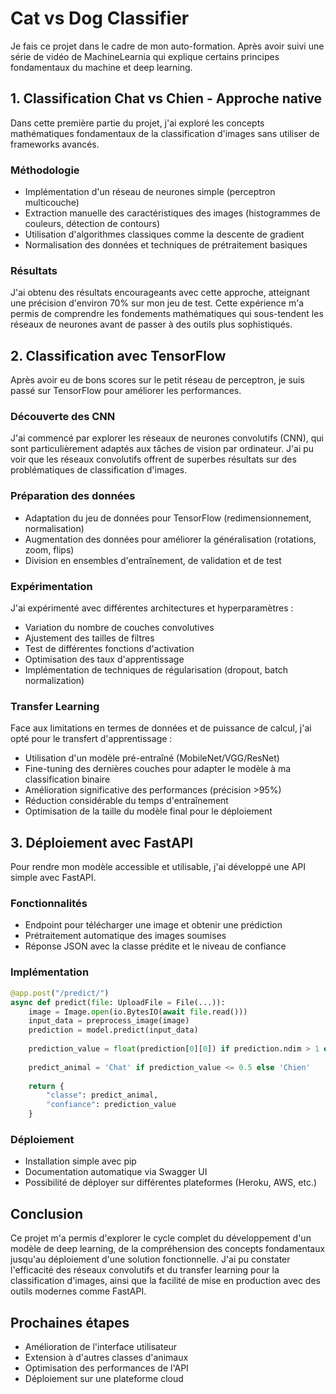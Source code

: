 # Cat vs Dog Classifier

Je fais ce projet dans le cadre de mon auto-formation. Après avoir suivi une série de vidéo de MachineLearnia qui explique certains principes fondamentaux du machine et deep learning.

## 1. Classification Chat vs Chien - Approche native

Dans cette première partie du projet, j'ai exploré les concepts mathématiques fondamentaux de la classification d'images sans utiliser de frameworks avancés.

### Méthodologie
- Implémentation d'un réseau de neurones simple (perceptron multicouche)
- Extraction manuelle des caractéristiques des images (histogrammes de couleurs, détection de contours)
- Utilisation d'algorithmes classiques comme la descente de gradient
- Normalisation des données et techniques de prétraitement basiques

### Résultats
J'ai obtenu des résultats encourageants avec cette approche, atteignant une précision d'environ 70% sur mon jeu de test. Cette expérience m'a permis de comprendre les fondements mathématiques qui sous-tendent les réseaux de neurones avant de passer à des outils plus sophistiqués.

## 2. Classification avec TensorFlow

Après avoir eu de bons scores sur le petit réseau de perceptron, je suis passé sur TensorFlow pour améliorer les performances.

### Découverte des CNN
J'ai commencé par explorer les réseaux de neurones convolutifs (CNN), qui sont particulièrement adaptés aux tâches de vision par ordinateur. J'ai pu voir que les réseaux convolutifs offrent de superbes résultats sur des problématiques de classification d'images.

### Préparation des données
- Adaptation du jeu de données pour TensorFlow (redimensionnement, normalisation)
- Augmentation des données pour améliorer la généralisation (rotations, zoom, flips)
- Division en ensembles d'entraînement, de validation et de test

### Expérimentation
J'ai expérimenté avec différentes architectures et hyperparamètres :
- Variation du nombre de couches convolutives
- Ajustement des tailles de filtres
- Test de différentes fonctions d'activation
- Optimisation des taux d'apprentissage
- Implémentation de techniques de régularisation (dropout, batch normalization)

### Transfer Learning
Face aux limitations en termes de données et de puissance de calcul, j'ai opté pour le transfert d'apprentissage :
- Utilisation d'un modèle pré-entraîné (MobileNet/VGG/ResNet)
- Fine-tuning des dernières couches pour adapter le modèle à ma classification binaire
- Amélioration significative des performances (précision >95%)
- Réduction considérable du temps d'entraînement
- Optimisation de la taille du modèle final pour le déploiement

## 3. Déploiement avec FastAPI

Pour rendre mon modèle accessible et utilisable, j'ai développé une API simple avec FastAPI.

### Fonctionnalités
- Endpoint pour télécharger une image et obtenir une prédiction
- Prétraitement automatique des images soumises
- Réponse JSON avec la classe prédite et le niveau de confiance

### Implémentation
```python
@app.post("/predict/")
async def predict(file: UploadFile = File(...)):
    image = Image.open(io.BytesIO(await file.read()))
    input_data = preprocess_image(image)
    prediction = model.predict(input_data)
    
    prediction_value = float(prediction[0][0]) if prediction.ndim > 1 else float(prediction[0])
    
    predict_animal = 'Chat' if prediction_value <= 0.5 else 'Chien'
    
    return {
        "classe": predict_animal,
        "confiance": prediction_value
    }
```

### Déploiement
- Installation simple avec pip
- Documentation automatique via Swagger UI
- Possibilité de déployer sur différentes plateformes (Heroku, AWS, etc.)

## Conclusion

Ce projet m'a permis d'explorer le cycle complet du développement d'un modèle de deep learning, de la compréhension des concepts fondamentaux jusqu'au déploiement d'une solution fonctionnelle. J'ai pu constater l'efficacité des réseaux convolutifs et du transfer learning pour la classification d'images, ainsi que la facilité de mise en production avec des outils modernes comme FastAPI.

## Prochaines étapes
- Amélioration de l'interface utilisateur
- Extension à d'autres classes d'animaux
- Optimisation des performances de l'API
- Déploiement sur une plateforme cloud

